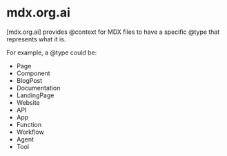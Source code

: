 # mdx.org.ai

[mdx.org.ai] provides @context for MDX files to have a specific @type that represents what it is. 

For example, a @type could be:

 - Page
 - Component
 - BlogPost
 - Documentation
 - LandingPage
 - Website
 - API
 - App
 - Function
 - Workflow
 - Agent
 - Tool
